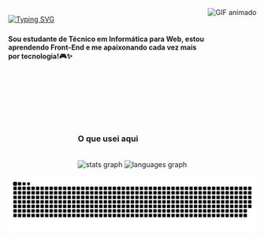 <img align="right" alt="GIF animado" height="300px" src="https://media4.giphy.com/media/v1.Y2lkPTc5MGI3NjExd2o4ZGdwMXM3cmpqbDNpOXkwZjVteHI4NW15MmltemN3Z2NobnJkaCZlcD12MV9pbnRlcm5hbF9naWZfYnlfaWQmY3Q9Zw/W4IY7zQdRh7Ow/giphy.gif">




<a href="https://git.io/typing-svg"><img src="https://readme-typing-svg.demolab.com?font=Pixelify+Sans&size=35&duration=4000&pause=1000&color=9769F7&width=435&lines=Ol%C3%A1%2C+eu+sou+a+Lav%C3%ADnia" alt="Typing SVG" /></a>

###

<h4 align="left">Sou estudante de Técnico em Informática para Web, estou aprendendo Front-End e me apaixonando cada vez mais por tecnologia!🎮✨</h4>

<br>
<br>
<br>
<br>
<br>
<br>
<h3 align="center">O que usei aqui</h3>
<br>


<div align="center">
  <img src="https://github-readme-stats.vercel.app/api?username=lalandrade&hide_title=false&hide_rank=false&show_icons=true&include_all_commits=true&count_private=true&disable_animations=false&theme=omni&locale=pt-br&hide_border=false" height="150" alt="stats graph"  />
  <img src="https://github-readme-stats.vercel.app/api/top-langs?username=lalandrade&locale=pt-br&hide_title=false&layout=compact&card_width=320&langs_count=5&theme=omni&hide_border=false" height="150" alt="languages graph"  />
</div>
<br>


<picture align="center">
  <source media="(prefers-color-scheme: dark)" srcset="https://raw.githubusercontent.com/mari4souza/mari4souza/output/github-contribution-grid-snake-dark.svg">
  <source media="(prefers-color-scheme: light)" srcset="https://raw.githubusercontent.com/mari4souza/mari4souza/output/github-contribution-grid-snake-dark.svg">
  <img align="center" alt="github contribution grid snake animation" src="https://raw.githubusercontent.com/mari4souza/mari4souza/output/github-contribution-grid-snake.svg">
</picture>

